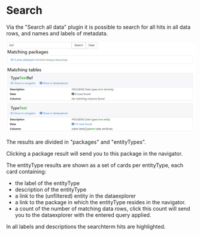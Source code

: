 # Search

Via the "Search all data" plugin it is possible to search for all hits in all data rows, and names and labels of metadata.

![Searchall_screen](../../images/searchall/SearchAll.png?raw=true, "searchall/screen")

The results are divided in "packages" and "entityTypes".

Clicking a package result will send you to this package in the navigator.

The entityType results are shown as a set of cards per entityType, each card containing:
 - the label of the entityType
 - description of the entityType
 - a link to the (unfiltered) entity in the dataexplorer
 - a link to the package in which the entityType resides in the navigator.
 - a count of the number of matching data rows, click this count will send you to the dataexplorer with the entered query applied.

In all labels and descriptions the searchterm hits are highlighted.
